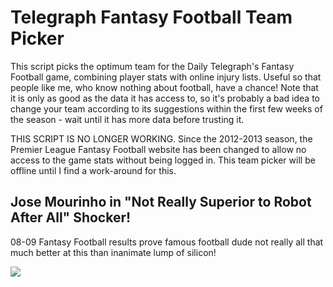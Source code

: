 Telegraph Fantasy Football Team Picker
======================================

This script picks the optimum team for the Daily Telegraph's Fantasy Football game, combining player stats with online injury lists. Useful so that people like me, who know nothing about football, have a chance! Note that it is only as good as the data it has access to, so it's probably a bad idea to change your team according to its suggestions within the first few weeks of the season - wait until it has more data before trusting it.

THIS SCRIPT IS NO LONGER WORKING.
Since the 2012-2013 season, the Premier League Fantasy Football website has been changed to allow no access to the game stats without being logged in.  This team picker will be offline until I find a work-around for this.

## Jose Mourinho in "Not Really Superior to Robot After All" Shocker!


08-09 Fantasy Football results prove famous football dude not really all that much better at this than inanimate lump of silicon!


![](http://ianrenton.com/software/mourinho.gif)

